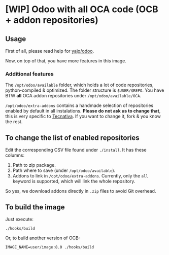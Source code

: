 # [WIP] Odoo with all OCA code (OCB + addon repositories)

## Usage

First of all, please read help for
[yajo/odoo](https://hub.docker.com/r/yajo/odoo/).

Now, on top of that, you have more features in this image.

### Additional features

The `/opt/odoo/available` folder, which holds a lot of code repositories,
python-compiled & optimized. The folder structure is `$USER/$REPO`. You have
BTW **all** OCA addon repositories under `/opt/odoo/available/OCA`.

`/opt/odoo/extra-addons` contains a handmade selection of repositories enabled
by default in all instalations. **Please do not ask us to change that**, this
is very specific to [Tecnativa][]. If you want to change it, fork & you know
the rest.

## To change the list of enabled repositories

Edit the corresponding CSV file found under `./install`. It has these columns:

1. Path to zip package.
2. Path where to save (under `/opt/odoo/available`).
3. Addons to link in `/opt/odoo/extra-addons`. Currently, only the `all`
   keyword is supported, which will link the whole repository.

So yes, we download addons directly in `.zip` files to avoid Git overhead.

## To build the image

Just execute:

    ./hooks/build

Or, to build another version of OCB:

    IMAGE_NAME=user/image:8.0 ./hooks/build


[Tecnativa]: https://www.tecnativa.com
